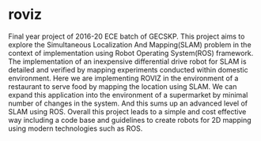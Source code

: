 # roviz
Final year project of 2016-20 ECE batch of GECSKP. 
      This project aims to explore the Simultaneous Localization  And  Mapping(SLAM) problem in the context of implementation using Robot Operating System(ROS) framework. The implementation of an  inexpensive differential drive robot for SLAM is detailed and verified by mapping experiments conducted  within domestic environment. Here we are implementing ROVIZ  in the environment of a restaurant to serve food by mapping the location  using SLAM. We can expand this application into the environment of  a supermarket by minimal number of changes in the system. And this sums up an advanced  level of SLAM using ROS. Overall this project leads to a simple and cost effective way including a code base and guidelines to create robots for 2D mapping using  modern technologies such as ROS.   

